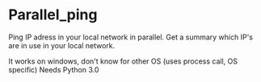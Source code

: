 # Parallel_ping
Ping IP adress in your local network in parallel.
Get a summary which IP's are in use in your local network.

It works on windows, don't know for other OS (uses process call, OS specific)
Needs Python 3.0
